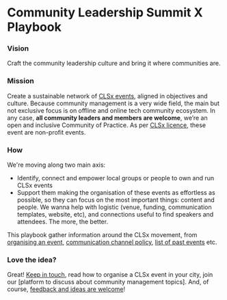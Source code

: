 # Community Leadership Summit X Playbook

### Vision

Craft the community leadership culture and bring it where communities are.

### Mission

Create a sustainable network of [CLSx events](http://www.communityleadershipsummit.com/clsx/license/), aligned in objectives and culture. Because community management is a very wide field, the main but not exclusive focus is on offline and online tech community ecosystem. In any case, **all community leaders and members are welcome**, we’re an open and inclusive Community of Practice. As per [CLSx licence](http://www.communityleadershipsummit.com/clsx/license/), these event are non-profit events.

### How

We're moving along two main axis:

* Identify, connect and empower local groups or people to own and run CLSx events
* Support them making the organisation of these events as effortless as possible, so they can focus on the most important things: content and people. We wanna help with logistic \(venue, funding, communication templates, website, etc\), and connections useful to find speakers and attendees. The more, the better.

This playbook gather information around the CLSx movement, from [organising an event](clsx-in-a-box.md), [communication channel policy](slack-rules.md), [list of past events](past-clsx-events.md) etc.

### Love the idea?

Great! [Keep in touch](slack_or_forum), read how to organise a CLSx event in your city, join our \[platform to discuss about community management topics\]. And, of course, [feedback and ideas are welcome](contact_us)!

